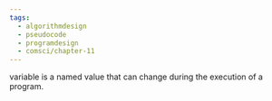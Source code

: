 ```yaml
---
tags:
  - algorithmdesign
  - pseudocode
  - programdesign
  - comsci/chapter-11
---
```

variable is a named value that can change during the execution of a program.